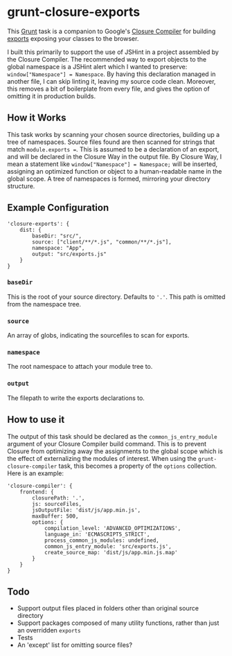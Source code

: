 # grunt-closure-exports

This [Grunt](http://gruntjs.com) task is a companion to Google's [Closure Compiler](https://developers.google.com/closure/compiler/) for building [exports](https://developers.google.com/closure/compiler/docs/api-tutorial3#export) exposing your classes to the browser.

I built this primarily to support the use of JSHint in a project assembled by the Closure Compiler. The recommended way to export objects to the global namespace is a JSHint alert which I wanted to preserve: `window["Namespace"] = Namespace`. By having this declaration managed in another file, I can skip linting it, leaving my source code clean. Moreover, this removes a bit of boilerplate from every file, and gives the option of omitting it in production builds.

## How it Works

This task works by scanning your chosen source directories, building up a tree of namespaces. Source files found are then scanned for strings that match `module.exports =`. This is assumed to be a declaration of an export, and will be declared in the Closure Way in the output file. By Closure Way, I mean a statement like `window["Namespace"] = Namespace;` will be inserted, assigning an optimized function or object to a human-readable name in the global scope. A tree of namespaces is formed, mirroring your directory structure.

## Example Configuration

    'closure-exports': {
        dist: {
            baseDir: "src/",
            source: ["client/**/*.js", "common/**/*.js"],
            namespace: "App",
            output: "src/exports.js"
        }
    }

### `baseDir`

This is the root of your source directory. Defaults to `'.'`. This path is omitted from the namespace tree.

### `source`

An array of globs, indicating the sourcefiles to scan for exports.

### `namespace`

The root namespace to attach your module tree to.

### `output`

The filepath to write the exports declarations to.

## How to use it

The output of this task should be declared as the `common_js_entry_module` argument of your Closure Compiler build command. This is to prevent Closure from optimizing away the assignments to the global scope which is the effect of externalizing the modules of interest. When using the `grunt-closure-compiler` task, this becomes a property of the `options` collection. Here is an example:

    'closure-compiler': {
        frontend: {
            closurePath: '.',
            js: sourceFiles,
            jsOutputFile: 'dist/js/app.min.js',
            maxBuffer: 500,
            options: {
                compilation_level: 'ADVANCED_OPTIMIZATIONS',
                language_in: 'ECMASCRIPT5_STRICT',
                process_common_js_modules: undefined,
                common_js_entry_module: 'src/exports.js',
                create_source_map: 'dist/js/app.min.js.map'
            }
        }
    }

## Todo

* Support output files placed in folders other than original source directory
* Support packages composed of many utility functions, rather than just an overridden `exports`
* Tests
* An 'except' list for omitting source files?